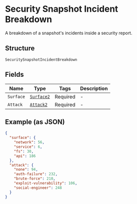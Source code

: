 
# Security Snapshot Incident Breakdown

A breakdown of a snapshot's incidents inside a security report.

## Structure

`SecuritySnapshotIncidentBreakdown`

## Fields

| Name | Type | Tags | Description |
|  --- | --- | --- | --- |
| `Surface` | [`Surface2`](../../doc/models/surface-2.md) | Required | - |
| `Attack` | [`Attack2`](../../doc/models/attack-2.md) | Required | - |

## Example (as JSON)

```json
{
  "surface": {
    "network": 56,
    "service": 6,
    "fs": 30,
    "api": 186
  },
  "attack": {
    "none": 94,
    "auth-failure": 232,
    "brute-force": 210,
    "exploit-vulnerability": 106,
    "social-engineer": 248
  }
}
```

